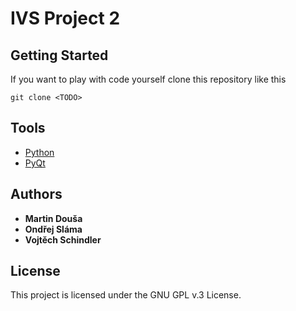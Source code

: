 # IVS Project 2

## Getting Started

If you want to play with code yourself clone this repository like this
```
git clone <TODO>
```

## Tools

* [Python](https://www.python.org/)
* [PyQt](https://wiki.python.org/moin/PyQt)

## Authors

* **Martin Douša**
* **Ondřej Sláma**
* **Vojtěch Schindler**

## License

This project is licensed under the GNU GPL v.3 License.